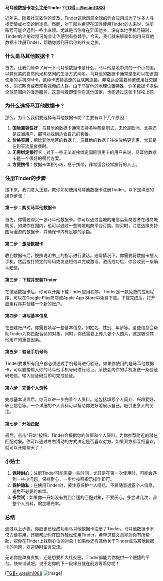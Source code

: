 **马耳他数据卡怎么注册Tinder？[[TG💪+ @esim1088](https://t.me/s/esim1088)]**

近年来，随着社交软件的普及，Tinder这款风靡全球的约会应用成为了许多人寻找爱情或社交的新途径。然而，对于那些希望在国外使用Tinder的人来说，注册账号可能会遇到一些小麻烦。尤其是当你身在异国他乡，没有本地手机号码时，Tinder的注册过程可能会让你感到有些棘手。今天，我们就来聊聊如何用马耳他数据卡注册Tinder，帮助你顺利开启你的社交之旅。

### 什么是马耳他数据卡？

首先，让我们简单了解一下马耳他数据卡是什么。马耳他是地中海的一个小岛国，以其优美的自然风光和悠闲的生活方式闻名。马耳他的数据卡通常是指可以在该国使用的手机SIM卡，这种卡支持高速的互联网连接，非常适合需要频繁使用社交媒体、浏览网页或者观看视频的人群。由于马耳他的地理位置特殊，许多数据卡提供全球范围内的漫游服务，这意味着即使你在其他国家，也能通过这张卡轻松上网。

### 为什么选择马耳他数据卡？

那么，为什么我们要选择马耳他数据卡呢？主要有以下几个原因：

1. **国际兼容性好**：马耳他的数据卡通常支持多种网络制式，无论是欧洲、北美还是亚洲用户，都可以找到适合自己的套餐。
2. **价格实惠**：相比其他地区的数据卡，马耳他的数据卡往往价格更实惠，尤其是在购买流量套餐时。
3. **无需绑定银行卡**：对于一些无法直接绑定国际信用卡的用户来说，马耳他数据卡是一个很好的替代方案。
4. **方便携带**：数据卡体积小巧，易于携带，非常适合经常旅行的人士。

### 注册Tinder的步骤

接下来，我们进入正题，教你如何使用马耳他数据卡注册Tinder。以下是详细的操作步骤：

#### 第一步：购买马耳他数据卡

首先，你需要购买一张马耳他数据卡。你可以通过当地的电信运营商或者在线商城购买。如果你在国内，也可以通过一些跨境电商平台订购。购买时，注意选择支持国际漫游的数据卡，并确保卡内有足够的余额。

#### 第二步：激活数据卡

收到数据卡后，按照说明书上的指示进行激活。通常情况下，你需要将数据卡插入手机，然后拨打特定的号码或发送短信以完成激活。激活成功后，你会收到一条确认短信。

#### 第三步：下载并安装Tinder

在激活数据卡后，你可以开始下载Tinder应用程序。Tinder是一款免费的应用程序，可以在Google Play商店或Apple App Store中免费下载。下载完成后，打开应用程序并创建一个新的账户。

#### 第四步：填写基本信息

在创建账户时，你需要填写一些基本信息，如姓名、性别、年龄等。这些信息会帮助Tinder为你匹配合适的对象。同时，你还需要上传几张个人照片，这是吸引其他用户的重要因素。

#### 第五步：验证手机号码

Tinder要求所有用户都必须通过手机号码进行验证。如果你使用的是马耳他数据卡，可以直接输入你的马耳他手机号码进行验证。系统会向你的手机发送一条验证码短信，输入验证码后即可完成验证。

#### 第六步：完善个人资料

完成基本设置后，你可以进一步完善个人资料。这包括填写个人简介、兴趣爱好、职业信息等。一个详细的个人资料可以帮助你更好地展示自己，吸引更多人的关注。

#### 第七步：开始匹配

最后，点击“开始”按钮，Tinder会根据你的位置和个人资料，为你推荐附近的潜在匹配对象。你可以通过左右滑动的方式决定是否喜欢对方。如果双方都互相喜欢，就可以开始聊天了！

### 小贴士

1. **保持耐心**：注册Tinder可能需要一些时间，尤其是在第一次使用时，可能会遇到一些小问题。保持耐心，一步步按照指示操作即可。
2. **保护隐私**：在使用Tinder时，要注意保护个人隐私。不要随意透露个人信息，避免不必要的麻烦。
3. **多尝试**：如果你一开始没有找到合适的匹配对象，不要灰心。多尝试几次，调整个人资料，增加曝光率。

### 总结

通过以上步骤，你应该已经成功用马耳他数据卡注册了Tinder。马耳他数据卡不仅方便实用，还能帮助你在国外轻松使用Tinder。希望这篇文章能对你有所帮助，祝你在Tinder上找到心仪的对象！如果你还有其他关于Tinder或马耳他数据卡的问题，欢迎随时留言交流。

无论你是单身贵族，还是想要扩大社交圈，Tinder都能为你提供一个便捷的平台。快来试试吧，说不定你的下一段缘分就在前方等着你呢！

[[TG💪+ @esim1088](https://t.me/s/esim1088) ![Image](https://i.postimg.cc/4NQfJmqS/Snipaste-2025-05-13-00-14-12.png)]